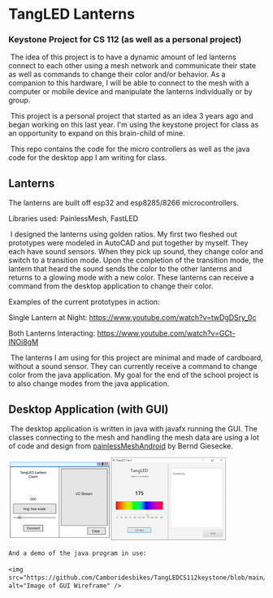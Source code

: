 # TangLED Lanterns

### 	Keystone Project for CS 112 (as well as a personal project)

​		The idea of this project is to have a dynamic amount of led lanterns connect to each other using a mesh network and communicate their state as well as commands to change their color and/or behavior. As a companion to this hardware, I will be able to connect to the mesh with a computer or mobile device and manipulate the lanterns individually or by group.

​	This project is a personal project that started as an idea 3 years ago and began working on this last year. I'm using the keystone project for class as an opportunity to expand on this brain-child of mine. 

​	This repo contains the code for the micro controllers as well as the java code for the desktop app I am writing for class.

## Lanterns

The lanterns are built off esp32 and esp8285/8266 microcontrollers. 

Libraries used: PainlessMesh, FastLED

​	I designed the lanterns using golden ratios. My first two fleshed out prototypes were modeled in AutoCAD and put together by myself.  They each have sound sensors. When they pick up sound, they change color and switch to a transition mode. Upon the completion of the transition mode, the lantern that heard the sound sends the color to the other lanterns and returns to a glowing mode with a new color. These lanterns can receive a command from the desktop application to change their color.

Examples of the current prototypes in action:

 Single Lantern at Night: https://www.youtube.com/watch?v=twDgDSry_0c

Both Lanterns Interacting: https://www.youtube.com/watch?v=GCt-INOi8gM



​	The lanterns I am using for this project are minimal and made of cardboard, without a sound sensor. They can currently receive a command to change color from the java application. My goal for the end of the school project is to also change modes from the java application.



## Desktop Application (with GUI)

​	The desktop application is written in java with javafx running the GUI. The classes connecting to the mesh and handling the mesh data are using a lot of code and design from [painlessMeshAndroid](https://gitlab.com/painlessMesh/painlessmesh_android) by Bernd Giesecke.

<p float="left">
    <img src="https://github.com/Camboridesbikes/TangLEDCS112keystone/blob/main/CS112FinalWireframe.png" alt="Image of GUI Wireframe" width="40%" /><img src="https://github.com/Camboridesbikes/TangLEDCS112keystone/blob/main/TangLED.PNG?raw=true" alt="Image of GUI" width="45%"/>
    
</p>

    And a demo of the java program in use:

    <img src="https://github.com/Camboridesbikes/TangLEDCS112keystone/blob/main/TangLEDCS112Demo.gif" alt="Image of GUI Wireframe" />



